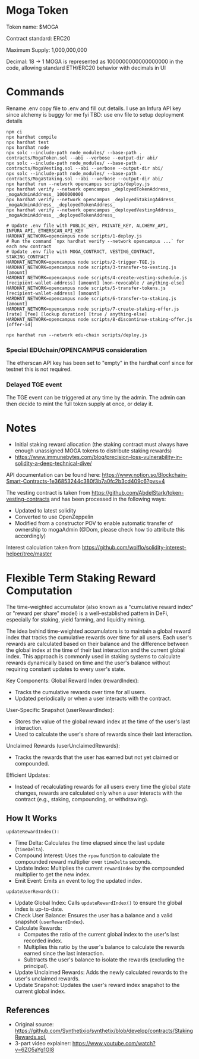 <!-- cSpell:ignore opencampus moga -->

# Moga Token

Token name: $MOGA

Contract standard: ERC20

Maximum Supply: 1,000,000,000

Decimal: 18 -> 1 MOGA is represented as 1000000000000000000 in the code, allowing standard ETH/ERC20 behavior with decimals in UI

# Commands

Rename .env copy file to .env and fill out details. I use an Infura API key since alchemy is buggy for me fyi
TBD: use env file to setup deployment details

```shell
npm ci
npx hardhat compile
npx hardhat test
npx hardhat node
npx solc --include-path node_modules/ --base-path . contracts/MogaToken.sol --abi --verbose --output-dir abi/
npx solc --include-path node_modules/ --base-path . contracts/MogaVesting.sol --abi --verbose --output-dir abi/
npx solc --include-path node_modules/ --base-path . contracts/MogaStaking.sol --abi --verbose --output-dir abi/
npx hardhat run --network opencampus scripts/deploy.js
npx hardhat verify --network opencampus _deployedTokenAddress_ _mogaAdminAddress_ 1000000000
npx hardhat verify --network opencampus _deployedStakingAddress_ _mogaAdminAddress_ _deployedTokenAddress_
npx hardhat verify --network opencampus _deployedVestingAddress_ _mogaAdminAddress_ _deployedTokenAddress_
```

```shell
# Update .env file with PUBLIC_KEY, PRIVATE_KEY, ALCHEMY_API, INFURA_API, ETHERSCAN_API_KEY
HARDHAT_NETWORK=opencampus node scripts/1-deploy.js
# Run the command `npx hardhat verify --network opencampus ...` for each new contract
# Update .env file with MOGA_CONTRACT, VESTING_CONTRACT, STAKING_CONTRACT
HARDHAT_NETWORK=opencampus node scripts/2-trigger-TGE.js
HARDHAT_NETWORK=opencampus node scripts/3-transfer-to-vesting.js [amount]
HARDHAT_NETWORK=opencampus node scripts/4-create-vesting-schedule.js [recipient-wallet-address] [amount] [non-revocable / anything-else]
HARDHAT_NETWORK=opencampus node scripts/5-transfer-tokens.js [recipient-wallet-address] [amount]
HARDHAT_NETWORK=opencampus node scripts/6-transfer-to-staking.js [amount]
HARDHAT_NETWORK=opencampus node scripts/7-create-staking-offer.js [rate] [fee] [lockup duration] [true / anything-else]
HARDHAT_NETWORK=opencampus node scripts/8-discontinue-staking-offer.js [offer-id]
```

```shell
npx hardhat run --network edu-chain scripts/deploy.js
```

### Special EDUchain/OPENCAMPUS consideration

The etherscan API key has been set to "empty" in the hardhat conf since for testnet this is not required.

### Delayed TGE event

The TGE event can be triggered at any time by the admin. The admin can then decide to mint the full token supply at once, or delay it.

# Notes

-   Initial staking reward allocation (the staking contract must always have enough unassigned MOGA tokens to distribute staking rewards)
-   https://www.immunebytes.com/blog/precision-loss-vulnerability-in-solidity-a-deep-technical-dive/

API documentation can be found here: https://www.notion.so/Blockchain-Smart-Contracts-1e36853244c380f3b7a0fc2b3cd409c6?pvs=4

The vesting contract is taken from https://github.com/AbdelStark/token-vesting-contracts and has been processed in the following ways:

-   Updated to latest solidity
-   Converted to use OpenZeppelin
-   Modified from a constructor POV to enable automatic transfer of ownership to mogaAdmin (@Dom, please check how tio attribute this accordingly)

Interest calculation taken from https://github.com/wolflo/solidity-interest-helper/tree/master

# Flexible Term Staking Reward Computation

The time-weighted accumulator (also known as a "cumulative reward index" or "reward per share" model) is a well-established pattern in DeFi, especially for staking, yield farming, and liquidity mining.

The idea behind time-weighted accumulators is to maintain a global reward index that tracks the cumulative rewards over time for all users.
Each user's rewards are calculated based on their balance and the difference between the global index at the time of their last interaction and the current global index.
This approach is commonly used in staking systems to calculate rewards dynamically based on time and the user's balance without requiring constant updates to every user's state.

Key Components:
Global Reward Index (rewardIndex):

-   Tracks the cumulative rewards over time for all users.
-   Updated periodically or when a user interacts with the contract.

User-Specific Snapshot (userRewardIndex):

-   Stores the value of the global reward index at the time of the user's last interaction.
-   Used to calculate the user's share of rewards since their last interaction.

Unclaimed Rewards (userUnclaimedRewards):

-   Tracks the rewards that the user has earned but not yet claimed or compounded.

Efficient Updates:

-   Instead of recalculating rewards for all users every time the global state changes, rewards are calculated only when a user interacts with the contract (e.g., staking, compounding, or withdrawing).

## How It Works

`updateRewardIndex():`

-   Time Delta: Calculates the time elapsed since the last update (`timeDelta`).
-   Compound Interest: Uses the `rpow` function to calculate the compounded reward multiplier over `timeDelta` seconds.
-   Update Index: Multiplies the current `rewardIndex` by the compounded multiplier to get the new index.
-   Emit Event: Emits an event to log the updated index.

`updateUserRewards():`

-   Update Global Index: Calls `updateRewardIndex()` to ensure the global index is up-to-date.
-   Check User Balance: Ensures the user has a balance and a valid snapshot (`userRewardIndex`).
-   Calculate Rewards:
    -   Computes the ratio of the current global index to the user's last recorded index.
    -   Multiplies this ratio by the user's balance to calculate the rewards earned since the last interaction.
    -   Subtracts the user's balance to isolate the rewards (excluding the principal).
-   Update Unclaimed Rewards: Adds the newly calculated rewards to the user's unclaimed rewards.
-   Update Snapshot: Updates the user's reward index snapshot to the current global index.

## References

-   Original source: https://github.com/Synthetixio/synthetix/blob/develop/contracts/StakingRewards.sol,
-   3-part video explainer: https://www.youtube.com/watch?v=6ZO5aYg1GI8
